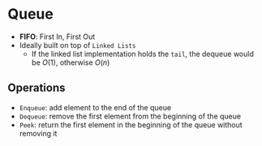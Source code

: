 # Queue

- **FIFO**: First In, First Out
- Ideally built on top of `Linked Lists`
  - If the linked list implementation holds the `tail`, the dequeue would be $O(1)$, otherwise $O(n)$

## Operations

- `Enqueue`: add element to the end of the queue
- `Dequeue`: remove the first element from the beginning of the queue
- `Peek`: return the first element in the beginning of the queue without removing it
